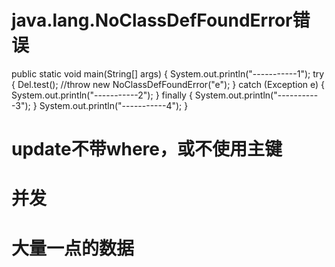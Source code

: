 
# java.lang.NoClassDefFoundError错误
public static void main(String[] args) {
		System.out.println("-----------1");
		try {
			Del.test();
			//throw new NoClassDefFoundError("e");
		} catch (Exception e) {
			System.out.println("-----------2");
		} finally {
			System.out.println("-----------3");
		}
		System.out.println("-----------4");
	}
	

# update不带where，或不使用主键

# 并发

# 大量一点的数据






















	
	